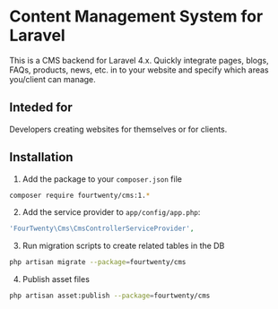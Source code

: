 # Content Management System for Laravel
This is a CMS backend for Laravel 4.x. Quickly integrate pages, blogs, FAQs, products, news, etc. in to your website and specify which areas you/client can manage.

## Inteded for
Developers creating websites for themselves or for clients.

## Installation

1. Add the package to your `composer.json` file
 ```bash
 composer require fourtwenty/cms:1.*
 ```

2. Add the service provider to `app/config/app.php`:
 ```php
 'FourTwenty\Cms\CmsControllerServiceProvider',
 ```
 
3. Run migration scripts to create related tables in the DB
 ```bash
 php artisan migrate --package=fourtwenty/cms
 ```

4. Publish asset files
 ```bash
 php artisan asset:publish --package=fourtwenty/cms
 ```
